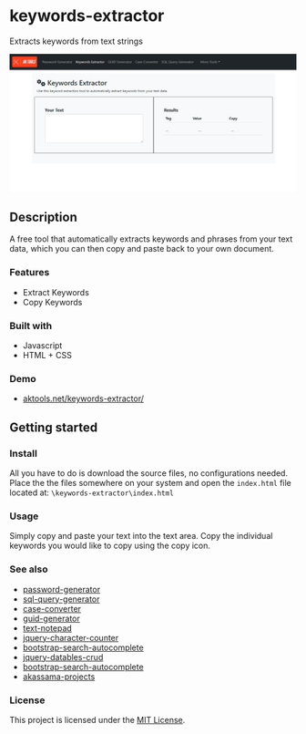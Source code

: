 # keywords-extractor

Extracts keywords from text strings

<div align="center">
  <kbd>
    <img src="assets/images/demo.jpeg" />
  </kbd>
</div>

## Description

A free tool that automatically extracts keywords and phrases from your text data, which you can then copy and paste back to your own document.

### Features

- Extract Keywords
- Copy Keywords

### Built with

- Javascript
- HTML + CSS

### Demo

- [aktools.net/keywords-extractor/](https://aktools.net/keywords-extractor/)

## Getting started


### Install

All you have to do is download the source files, no configurations needed. Place the the files somewhere on your system and open the `index.html` file located at: `\keywords-extractor\index.html`

### Usage

Simply copy and paste your text into the text area. Copy the individual keywords you would like to copy using the copy icon.

### See also

- [password-generator](https://github.com/akassama/password-generator)
- [sql-query-generator](https://github.com/akassama/sql-query-generator)
- [case-converter](https://github.com/akassama/case-converter)
- [guid-generator](https://github.com/akassama/guid-generator)
- [text-notepad](https://github.com/akassama/text-notepad)
- [jquery-character-counter](https://github.com/akassama/jquery-character-counter)
- [bootstrap-search-autocomplete](https://github.com/akassama/bootstrap-search-autocomplete)
- [jquery-datables-crud](https://github.com/akassama/jquery-datables-crud)
- [bootstrap-search-autocomplete](https://github.com/akassama/bootstrap-search-autocomplete)
- [akassama-projects](https://github.com/akassama/projects)


### License

This project is licensed under the [MIT License](https://opensource.org/licenses/MIT).